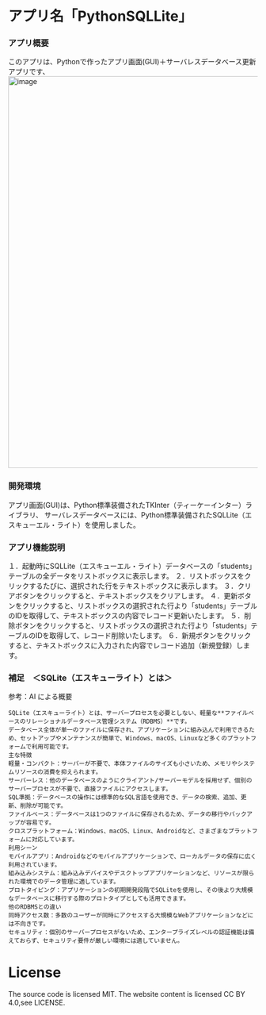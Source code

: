 # アプリ名「PythonSQLLite」

### アプリ概要
このアプリは、Pythonで作ったアプリ画面(GUI)＋サーバレスデータベース更新アプリです、
<img width="940" height="790" alt="image" src="https://github.com/user-attachments/assets/1a5a0d87-d6a0-4868-b476-a6f60f1786ed" />

### 開発環境
アプリ画面(GUI)は、Python標準装備されたTKInter（ティーケーインター）ライブラリ、
サーバレスデータベースには、Python標準装備されたSQLLite（エスキューエル・ライト）を使用しました。

### アプリ機能説明

１．起動時にSQLLite（エスキューエル・ライト）データベースの「students」テーブルの全データをリストボックスに表示します。
２．リストボックスをクリックするたびに、選択された行をテキストボックスに表示します。
３．クリアボタンをクリックすると、テキストボックスをクリアします。
４．更新ボタンをクリックすると、リストボックスの選択された行より「students」テーブルのIDを取得して、テキストボックスの内容でレコード更新いたします。
５．削除ボタンをクリックすると、リストボックスの選択された行より「students」テーブルのIDを取得して、レコード削除いたします。
６．新規ボタンをクリックすると、テキストボックスに入力された内容でレコード追加（新規登録）します。


### 補足　＜SQLite（エスキューライト）とは＞

参考：AI による概要
```
SQLite（エスキューライト）とは、サーバープロセスを必要としない、軽量な**ファイルベースのリレーショナルデータベース管理システム（RDBMS）**です。
データベース全体が単一のファイルに保存され、アプリケーションに組み込んで利用できるため、セットアップやメンテナンスが簡単で、Windows、macOS、Linuxなど多くのプラットフォームで利用可能です。﻿
主な特徴
軽量・コンパクト：サーバーが不要で、本体ファイルのサイズも小さいため、メモリやシステムリソースの消費を抑えられます。﻿
サーバーレス：他のデータベースのようにクライアント/サーバーモデルを採用せず、個別のサーバープロセスが不要で、直接ファイルにアクセスします。﻿
SQL準拠：データベースの操作には標準的なSQL言語を使用でき、データの検索、追加、更新、削除が可能です。﻿
ファイルベース：データベースは1つのファイルに保存されるため、データの移行やバックアップが容易です。﻿
クロスプラットフォーム：Windows、macOS、Linux、Androidなど、さまざまなプラットフォームに対応しています。﻿
利用シーン
モバイルアプリ：Androidなどのモバイルアプリケーションで、ローカルデータの保存に広く利用されています。﻿
組み込みシステム：組み込みデバイスやデスクトップアプリケーションなど、リソースが限られた環境でのデータ管理に適しています。﻿
プロトタイピング：アプリケーションの初期開発段階でSQLiteを使用し、その後より大規模なデータベースに移行する際のプロトタイプとしても活用できます。﻿
他のRDBMSとの違い
同時アクセス数：多数のユーザーが同時にアクセスする大規模なWebアプリケーションなどには不向きです。﻿
セキュリティ：個別のサーバープロセスがないため、エンタープライズレベルの認証機能は備えておらず、セキュリティ要件が厳しい環境には適していません。﻿
```

# License
The source code is licensed MIT. The website content is licensed CC BY 4.0,see LICENSE.

